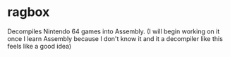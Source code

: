 # ragbox
Decompiles Nintendo 64 games into Assembly. (I will begin working on it once I learn Assembly because I don't know it and it a decompiler like this feels like a good idea)
